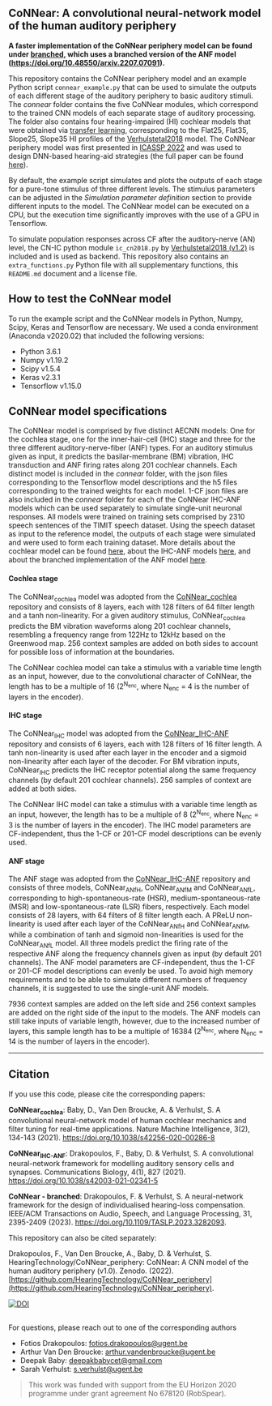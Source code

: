 ## CoNNear: A convolutional neural-network model of the human auditory periphery

**A faster implementation of the CoNNear periphery model can be found under [branched](https://github.com/HearingTechnology/CoNNear_HAPM/tree/branched), which uses a branched version of the ANF model (https://doi.org/10.48550/arxiv.2207.07091).**

This repository contains the CoNNear periphery model and an example Python script `connear_example.py` that can be used to simulate the outputs of each different stage of the auditory periphery to basic auditory stimuli. The *connear* folder contains the five CoNNear modules, which correspond to the trained CNN models of each separate stage of auditory processing. The folder also contains four hearing-impaired (HI) cochlear models that were obtained via [transfer learning](http://dx.doi.org/10.21437/Interspeech.2020-2818), corresponding to the Flat25, Flat35, Slope25, Slope35 HI profiles of the [Verhulstetal2018](https://github.com/HearingTechnology/Verhulstetal2018Model) model. The CoNNear periphery model was first presented in [ICASSP 2022](https://doi.org/10.1109/ICASSP43922.2022.9747683) and was used to design DNN-based hearing-aid strategies (the full paper can be found [here](https://doi.org/10.1109/TASLP.2023.3282093)). 

By default, the example script simulates and plots the outputs of each stage for a pure-tone stimulus of three different levels. The stimulus parameters can be adjusted in the *Simulation parameter definition* section to provide different inputs to the model. The CoNNear model can be executed on a CPU, but the execution time significantly improves with the use of a GPU in Tensorflow.

To simulate population responses across CF after the auditory-nerve (AN) level, the CN-IC python module `ic_cn2018.py` by [Verhulstetal2018 (v1.2)](https://github.com/HearingTechnology/Verhulstetal2018Model) is included and is used as backend. This repository also contains an `extra_functions.py` Python file with all supplementary functions, this `README.md` document and a license file. 

## How to test the CoNNear model

To run the example script and the CoNNear models in Python, Numpy, Scipy, Keras and Tensorflow are necessary. We used a conda environment (Anaconda v2020.02) that included the following versions: 
+ Python 3.6.1
+ Numpy v1.19.2
+ Scipy v1.5.4
+ Keras v2.3.1
+ Tensorflow v1.15.0

## CoNNear model specifications

The CoNNear model is comprised by five distinct AECNN models: One for the cochlea stage, one for the inner-hair-cell (IHC) stage and three for the three different auditory-nerve-fiber (ANF) types. For an auditory stimulus given as input, it predicts the basilar-membrane (BM) vibration, IHC transduction and ANF firing rates along 201 cochlear channels.
Each distinct model is included in the *connear* folder, with the json files corresponding to the Tensorflow model descriptions and the h5 files corresponding to the trained weights for each model. 1-CF json files are also included in the *connear* folder for each of the CoNNear IHC-ANF models which can be used separately to simulate single-unit neuronal responses. 
All models were trained on training sets comprised by 2310 speech sentences of the TIMIT speech dataset. Using the speech dataset as input to the reference model, the outputs of each stage were simulated and were used to form each training dataset. More details about the cochlear model can be found [here](https://doi.org/10.1038/s42256-020-00286-8), about the IHC-ANF models [here](https://doi.org/10.1038/s42003-021-02341-5), and about the branched implementation of the ANF model [here](https://doi.org/10.1109/ICASSP43922.2022.9747683).

#### Cochlea stage

The CoNNear<sub>cochlea</sub> model was adopted from the [CoNNear_cochlea](https://github.com/HearingTechnology/CoNNear_cochlea) repository and consists of 8 layers, each with 128 filters of 64 filter length and a tanh non-linearity.
For a given auditory stimulus, CoNNear<sub>cochlea</sub> predicts the BM vibration waveforms along 201 cochlear channels, resembling a frequency range from 122Hz to 12kHz based on the Greenwood map. 
256 context samples are added on both sides to account for possible loss of information at the boundaries. 

The CoNNear cochlea model can take a stimulus with a variable time length as an input, however, due to the convolutional character of CoNNear, the length has to be a multiple of 16 (2<sup>N<sub>enc</sub></sup>, where N<sub>enc</sub> = 4 is the number of layers in the encoder).

#### IHC stage

The CoNNear<sub>IHC</sub> model was adopted from the [CoNNear_IHC-ANF](https://github.com/HearingTechnology/CoNNear_IHC-ANF) repository and consists of 6 layers, each with 128 filters of 16 filter length. A tanh non-linearity is used after each layer in the encoder and a sigmoid non-linearity after each layer of the decoder.
For BM vibration inputs, CoNNear<sub>IHC</sub> predicts the IHC receptor potential along the same frequency channels (by default 201 cochlear channels). 
256 samples of context are added at both sides. 

The CoNNear IHC model can take a stimulus with a variable time length as an input, however, the length has to be a multiple of 8 (2<sup>N<sub>enc</sub></sup>, where N<sub>enc</sub> = 3 is the number of layers in the encoder). The IHC model parameters are CF-independent, thus the 1-CF or 201-CF model descriptions can be evenly used.

#### ANF stage

The ANF stage was adopted from the [CoNNear_IHC-ANF](https://github.com/HearingTechnology/CoNNear_IHC-ANF) repository and consists of three models, CoNNear<sub>ANfH</sub>, CoNNear<sub>ANfM</sub> and CoNNear<sub>ANfL</sub>, corresponding to high-spontaneous-rate (HSR), medium-spontaneous-rate (MSR) and low-spontaneous-rate (LSR) fibers, respectively. Each model consists of 28 layers, with 64 filters of 8 filter length each. A PReLU non-linearity is used after each layer of the CoNNear<sub>ANfH</sub> and CoNNear<sub>ANfM</sub>, while a combination of tanh and sigmoid non-linearities is used for the CoNNear<sub>ANfL</sub> model. All three models predict the firing rate of the respective ANF along the frequency channels given as input (by default 201 channels). The ANF model parameters are CF-independent, thus the 1-CF or 201-CF model descriptions can evenly be used. To avoid high memory requirements and to be able to simulate different numbers of frequency channels, it is suggested to use the single-unit ANF models. 

7936 context samples are added on the left side and 256 context samples are added on the right side of the input to the models. The ANF models can still take inputs of variable length, however, due to the increased number of layers, this sample length has to be a multiple of 16384 (2<sup>N<sub>enc</sub></sup>, where N<sub>enc</sub> = 14 is the number of layers in the encoder).

----
## Citation
If you use this code, please cite the corresponding papers:

**CoNNear<sub>cochlea</sub>**: Baby, D., Van Den Broucke, A. & Verhulst, S. A convolutional neural-network model of human cochlear mechanics and filter tuning for real-time applications. Nature Machine Intelligence, 3(2), 134-143 (2021). https://doi.org/10.1038/s42256-020-00286-8

**CoNNear<sub>IHC-ANF</sub>**: Drakopoulos, F., Baby, D. & Verhulst, S. A convolutional neural-network framework for modelling auditory sensory cells and synapses. Communications Biology, 4(1), 827 (2021). https://doi.org/10.1038/s42003-021-02341-5

**CoNNear - branched**: Drakopoulos, F. & Verhulst, S. A neural-network framework for the design of individualised hearing-loss compensation. IEEE/ACM Transactions on Audio, Speech, and Language Processing, 31, 2395-2409 (2023). https://doi.org/10.1109/TASLP.2023.3282093.

This repository can also be cited separately:

Drakopoulos, F., Van Den Broucke, A., Baby, D. & Verhulst, S. HearingTechnology/CoNNear_periphery: CoNNear: A CNN model of the human auditory periphery (v1.0). Zenodo. (2022). [https://github.com/HearingTechnology/CoNNear_periphery](https://github.com/HearingTechnology/CoNNear_periphery).

[![DOI](https://zenodo.org/badge/322307161.svg)](https://zenodo.org/badge/latestdoi/322307161)

##
For questions, please reach out to one of the corresponding authors

* Fotios Drakopoulos: fotios.drakopoulos@ugent.be
* Arthur Van Den Broucke: arthur.vandenbroucke@ugent.be
* Deepak Baby: deepakbabycet@gmail.com
* Sarah Verhulst: s.verhulst@ugent.be

> This work was funded with support from the EU Horizon 2020 programme under grant agreement No 678120 (RobSpear).

